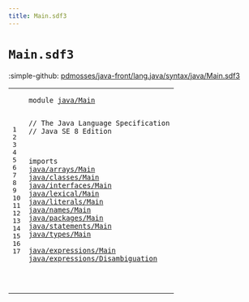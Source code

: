 ```yaml
---
title: Main.sdf3
---
```


# `Main.sdf3`

:simple-github: [pdmosses/java-front/lang.java/syntax/java/Main.sdf3]

[pdmosses/java-front/lang.java/syntax/java/Main.sdf3]: https://github.com/pdmosses/java-front/blob/master/lang.java/syntax/java/Main.sdf3 "The source file on GitHub"

<div class="sdf3"><table class="highlighttable"><tbody><tr><td class="linenos"><div class="linenodiv"><pre><span></span>1
2
3
4
5
6
7
8
9
10
11
12
13
14
15
16
17
</pre></div></td>
<td class="code"><pre><code><span class="keyword">module</span> <a href="../../metaborg-java.sdf3#java/Main_89_98" id="java/Main_7_16" title="Referenced at ../../metaborg-java.sdf3 line 7">java/Main</a>

<span class="layout">// The Java Language Specification</span>
<span class="layout">// Java SE 8 Edition</span>

<span class="keyword">imports</span>
  <a href="../arrays/Main.sdf3#java/arrays/Main_7_23" id="java/arrays/Main_85_101" title="Defined at ../arrays/Main.sdf3 line 1">java/arrays/Main</a>
  <a href="../classes/Main.sdf3#java/classes/Main_7_24" id="java/classes/Main_104_121" title="Defined at ../classes/Main.sdf3 line 1">java/classes/Main</a>
  <a href="../interfaces/Main.sdf3#java/interfaces/Main_7_27" id="java/interfaces/Main_124_144" title="Defined at ../interfaces/Main.sdf3 line 1">java/interfaces/Main</a>
  <a href="../lexical/Main.sdf3#java/lexical/Main_7_24" id="java/lexical/Main_147_164" title="Defined at ../lexical/Main.sdf3 line 1">java/lexical/Main</a>
  <a href="../literals/Main.sdf3#java/literals/Main_7_25" id="java/literals/Main_167_185" title="Defined at ../literals/Main.sdf3 line 1">java/literals/Main</a>
  <a href="../names/Main.sdf3#java/names/Main_7_22" id="java/names/Main_188_203" title="Defined at ../names/Main.sdf3 line 1">java/names/Main</a>
  <a href="../packages/Main.sdf3#java/packages/Main_7_25" id="java/packages/Main_206_224" title="Defined at ../packages/Main.sdf3 line 1">java/packages/Main</a>
  <a href="../statements/Main.sdf3#java/statements/Main_7_27" id="java/statements/Main_227_247" title="Defined at ../statements/Main.sdf3 line 1">java/statements/Main</a>
  <a href="../types/Main.sdf3#java/types/Main_7_22" id="java/types/Main_250_265" title="Defined at ../types/Main.sdf3 line 1">java/types/Main</a>  
  <a href="../expressions/Main.sdf3#java/expressions/Main_7_28" id="java/expressions/Main_270_291" title="Defined at ../expressions/Main.sdf3 line 1">java/expressions/Main</a>
  <a href="../expressions/Disambiguation.sdf3#java/expressions/Disambiguation_7_38" id="java/expressions/Disambiguation_294_325" title="Defined at ../expressions/Disambiguation.sdf3 line 1">java/expressions/Disambiguation</a>

</code></pre></td></tr></tbody></table></div>